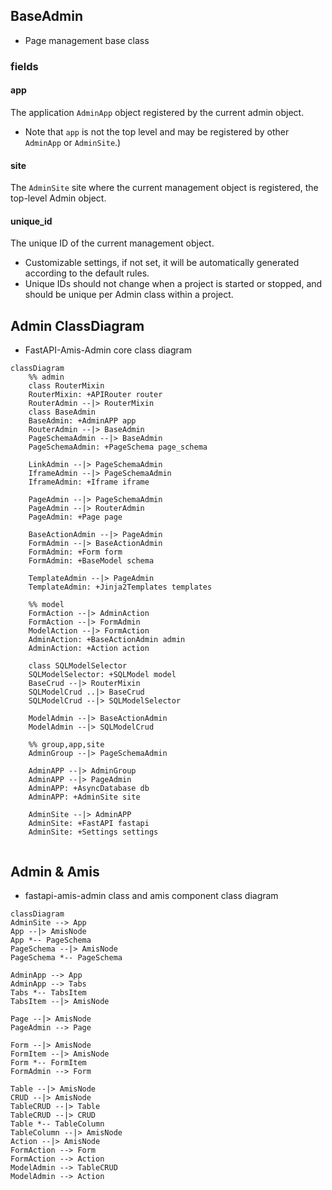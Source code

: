 ## BaseAdmin

- Page management base class

### fields

#### app

The application `AdminApp` object registered by the current admin object.

- Note that `app` is not the top level and may be registered by other `AdminApp` or `AdminSite`.)

#### site

The `AdminSite` site where the current management object is registered, the top-level Admin object.

#### unique_id

The unique ID of the current management object.

- Customizable settings, if not set, it will be automatically generated according to the default rules.
- Unique IDs should not change when a project is started or stopped, and should be unique per Admin class within a project.



## Admin ClassDiagram

- FastAPI-Amis-Admin core class diagram

``` mermaid
classDiagram
	%% admin
    class RouterMixin
    RouterMixin: +APIRouter router
    RouterAdmin --|> RouterMixin
    class BaseAdmin
    BaseAdmin: +AdminAPP app
    RouterAdmin --|> BaseAdmin
    PageSchemaAdmin --|> BaseAdmin
    PageSchemaAdmin: +PageSchema page_schema
    
    LinkAdmin --|> PageSchemaAdmin
    IframeAdmin --|> PageSchemaAdmin
    IframeAdmin: +Iframe iframe
    
    PageAdmin --|> PageSchemaAdmin
    PageAdmin --|> RouterAdmin
    PageAdmin: +Page page
    
    BaseActionAdmin --|> PageAdmin
    FormAdmin --|> BaseActionAdmin
    FormAdmin: +Form form
    FormAdmin: +BaseModel schema
    
    TemplateAdmin --|> PageAdmin
    TemplateAdmin: +Jinja2Templates templates
    
    %% model
    FormAction --|> AdminAction
    FormAction --|> FormAdmin
    ModelAction --|> FormAction
    AdminAction: +BaseActionAdmin admin
    AdminAction: +Action action
    
    class SQLModelSelector
    SQLModelSelector: +SQLModel model
    BaseCrud --|> RouterMixin
    SQLModelCrud ..|> BaseCrud
    SQLModelCrud --|> SQLModelSelector
    
    ModelAdmin --|> BaseActionAdmin
    ModelAdmin --|> SQLModelCrud
	
	%% group,app,site
	AdminGroup --|> PageSchemaAdmin
	
    AdminAPP --|> AdminGroup
    AdminAPP --|> PageAdmin
    AdminAPP: +AsyncDatabase db
    AdminAPP: +AdminSite site
    
    AdminSite --|> AdminAPP
    AdminSite: +FastAPI fastapi
    AdminSite: +Settings settings
    
```

## Admin & Amis

- fastapi-amis-admin class and amis component class diagram

```mermaid
classDiagram
AdminSite --> App
App --|> AmisNode
App *-- PageSchema
PageSchema --|> AmisNode
PageSchema *-- PageSchema

AdminApp --> App
AdminApp --> Tabs
Tabs *-- TabsItem
TabsItem --|> AmisNode

Page --|> AmisNode
PageAdmin --> Page

Form --|> AmisNode
FormItem --|> AmisNode
Form *-- FormItem
FormAdmin --> Form

Table --|> AmisNode
CRUD --|> AmisNode
TableCRUD --|> Table
TableCRUD --|> CRUD
Table *-- TableColumn
TableColumn --|> AmisNode
Action --|> AmisNode
FormAction --> Form
FormAction --> Action
ModelAdmin --> TableCRUD
ModelAdmin --> Action

```
